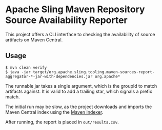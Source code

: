 # Apache Sling Maven Repository Source Availability Reporter

This project offers a CLI interface to checking the availability of source artifacts on Maven Central.

## Usage

```
$ mvn clean verify
$ java -jar target/org.apache.sling.tooling.maven-sources-report-aggregator-*-jar-with-dependencies.jar org.apache*
```

The runnable jar takes a single argument, which is the groupId to match artifacts against. It is valid to add a trailing star,
which signals a prefix match.

The initial run may be slow, as the project downloads and imports the Maven Central index using the [Maven Indexer](https://maven.apache.org/maven-indexer/indexer-reader/index.html). 

After running, the report is placed in `out/results.csv`.